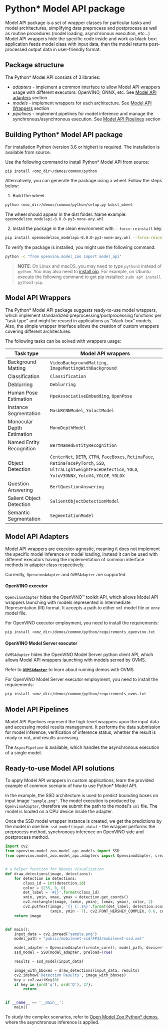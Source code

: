 # Python* Model API package

Model API package is a set of wrapper classes for particular tasks and model architectures, simplifying data preprocess and postprocess as well as routine procedures (model loading, asynchronous execution, etc...)
Model API wrappers hide the specific code inside and work as black-box: application feeds model class with input data, then the model returns post-processed output data in user-friendly format.

## Package structure

The Python* Model API consists of 3 libraries:
* _adapters_ - implement a  common interface to allow Model API wrappers usage with different executors: OpenVINO, ONNX, etc. See [Model API adapters](#model-api-adapters) section
* _models_ - implement wrappers for each architecture. See [Model API Wrappers](#model-api-wrappers) section
* _pipelines_ - implement pipelines for model inference and manage the synchronous/asynchronous execution. See [Model API Pipelines](#model-api-pipelines) section

## Building Python* Model API package
For installation Python (version 3.6 or higher) is required. The installation is available from source.

Use the following command to install Python* Model API from source:
```sh
pip install <omz_dir>/demos/common/python
```

Alternatively, you can generate the package using a wheel. Follow the steps below:
1. Build the wheel.

```sh
python <omz_dir>/demos/common/python/setup.py bdist_wheel
```
The wheel should appear in the dist folder.
Name example: `openmodelzoo_modelapi-0.0.0-py3-none-any.whl`

2. Install the package in the clean environment with `--force-reinstall` key.
```sh
pip install openmodelzoo_modelapi-0.0.0-py3-none-any.whl --force-reinstall
```

To verify the package is installed, you might use the following command:
```sh
python -c "from openvino.model_zoo import model_api"
```

> **NOTE**: On Linux and macOS, you may need to type `python3` instead of `python`. You may also need to [install pip](https://pip.pypa.io/en/stable/installation/).
> For example, on Ubuntu execute the following command to get pip installed: `sudo apt install python3-pip`.

## Model API Wrappers

The Python* Model API package suggests ready-to-use model wrappers, which implement standardized preprocessing/postprocessing functions per "task type" and might be reused in applications as "black-box" models.
Also, the simple wrapper interface allows the creation of custom wrappers covering different architectures.

The following tasks can be solved with wrappers usage:

| Task type                  | Model API wrappers |
|----------------------------|--------------------|
| Background Matting         | `VideoBackgroundMatting`, `ImageMattingWithBackground` |
| Classification             | `Classification` |
| Deblurring                 | `Deblurring` |
| Human Pose Estimation      | `HpeAssociativeEmbedding`, `OpenPose` |
| Instance Segmentation      | `MaskRCNNModel`, `YolactModel` |
| Monocular Depth Estimation | `MonoDepthModel` |
| Named Entity Recognition   | `BertNamedEntityRecognition` |
|  Object Detection          | `CenterNet`, `DETR`, `CTPN`, `FaceBoxes`, `RetinaFace`, `RetinaFacePyTorch`, `SSD`, `UltraLightweightFaceDetection`, `YOLO`, `YoloV3ONNX`, `YoloV4`, `YOLOF`, `YOLOX` |
| Question Answering         | `BertQuestionAnswering` |
| Salient Object Detection   | `SalientObjectDetectionModel` |
| Semantic Segmentation      | `SegmentationModel` |

## Model API Adapters

Model API wrappers are executor-agnostic, meaning it does not implement the specific model inference or model loading, instead it can be used with different executors having the implementation of common interface methods in adapter class respectively.

Currently, `OpenvinoAdapter` and `OVMSAdapter` are supported.

#### OpenVINO executor

`OpenvinoAdapter` hides the OpenVINO™ toolkit API, which allows Model API wrappers launching with models represented in Intermediate Representation (IR) format.
It accepts a path to either `xml` model file or `onnx` model file.

For OpenVINO executor employment, you need to install the requirements:
```sh
pip install <omz_dir>/demos/common/python/requirements_openvino.txt
```

#### OpenVINO Model Server executor

`OVMSAdapter` hides the OpenVINO Model Server python client API, which allows Model API wrappers launching with models served by OVMS.

Refer to __[`OVMSAdapter`](adapters/ovms_adapter.md)__ to learn about running demos with OVMS.

For OpenVINO Model Server executor employment, you need to install the requirements:
```sh
pip install <omz_dir>/demos/common/python/requirements_ovms.txt
```

## Model API Pipelines

Model API Pipelines represent the high-level wrappers upon the input data and accessing model results management.
It performs the data submission for model inference, verification of inference status, whether the result is ready or not, and results accessing.

The `AsyncPipeline` is available, which handles the asynchronous execution of a single model.

## Ready-to-use Model API solutions

To apply Model API wrappers in custom applications, learn the provided example of common scenario of how to use Python* Model API.

 In the example, the SSD architecture is used to predict bounding boxes on input image `"sample.png"`. The model execution is produced by `OpenvinoAdapter`, therefore we submit the path to the model's `xml` file. The model is loaded on a CPU device inside the adapter.

Once the SSD model wrapper instance is created, we get the predictions by the model in one line: `ssd_model(input_data)` - the wrapper performs the preprocess method, synchronous inference on OpenVINO side and postprocess method.

```python
import cv2
from openvino.model_zoo.model_api.models import SSD
from openvino.model_zoo.model_api.adapters import OpenvinoAdapter, create_core


# a helper function for bboxes visualization
def draw_detections(image, detections):
    for detection in detections:
        class_id = int(detection.id)
        color = (255, 0, 0)
        det_label = '#{}'.format(class_id)
        xmin, ymin, xmax, ymax = detection.get_coords()
        cv2.rectangle(image, (xmin, ymin), (xmax, ymax), color, 2)
        cv2.putText(image, '{} {:.1%}'.format(det_label, detection.score),
                    (xmin, ymin - 7), cv2.FONT_HERSHEY_COMPLEX, 0.6, color, 1)
    return image


def main():
    input_data = cv2.imread("sample.png")
    model_path = "public/mobilenet-ssd/FP32/mobilenet-ssd.xml"

    model_adapter = OpenvinoAdapter(create_core(), model_path, device="CPU")
    ssd_model = SSD(model_adapter, preload=True)

    results = ssd_model(input_data)

    image_with_bboxes = draw_detections(input_data, results)
    cv2.imshow('Detection Results', image_with_bboxes)
    key = cv2.waitKey(0)
    if key in {ord('q'), ord('Q'), 27}:
        return


if __name__ == '__main__':
    main()
```

To study the complex scenarios, refer to [Open Model Zoo Python* demos](https://github.com/openvinotoolkit/open_model_zoo/tree/master/demos), where the asynchronous inference is applied.
